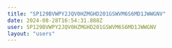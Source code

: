 ```yaml
---
title: "SP129BVWPY2JQV0HZMGHD201GSWVM6S6MD1JWWGNV"
date: 2024-08-28T16:54:31.888Z
user: SP129BVWPY2JQV0HZMGHD201GSWVM6S6MD1JWWGNV
layout: "users"
---
```

    